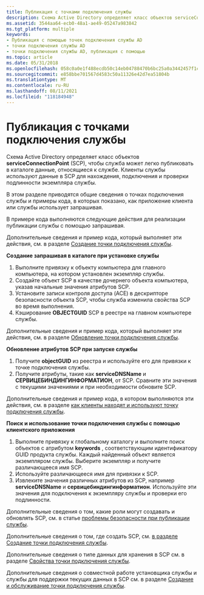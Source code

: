 ```yaml
---
title: Публикация с точками подключения службы
description: Схема Active Directory определяет класс объектов serviceConnectionPoint (SCP), чтобы служба может легко публиковать в каталоге данные, относящиеся к службе.
ms.assetid: 3544aa64-ecb0-48a1-ae49-05247a983842
ms.tgt_platform: multiple
keywords:
- Публикация с помощью точек подключения службы AD
- точки подключения службы AD
- точки подключения службы AD, публикация с помощью
ms.topic: article
ms.date: 05/31/2018
ms.openlocfilehash: 058c0a0e1f488ecdb50c14eb04788470b6bc25a0a3442457f1c57ced4b13efd1
ms.sourcegitcommit: e858bbe701567d4583c50a11326e42d7ea51804b
ms.translationtype: MT
ms.contentlocale: ru-RU
ms.lasthandoff: 08/11/2021
ms.locfileid: "118184948"
---
```

# <a name="publishing-with-service-connection-points"></a>Публикация с точками подключения службы

Схема Active Directory определяет класс объектов **serviceConnectionPoint** (SCP), чтобы служба может легко публиковать в каталоге данные, относящиеся к службе. Клиенты службы используют данные в SCP для нахождения, подключения и проверки подлинности экземпляра службы.

В этом разделе приводятся общие сведения о точках подключения службы и примеры кода, в которых показано, как приложение клиента или службы использует запрашивая.

В примере кода выполняются следующие действия для реализации публикации службы с помощью запрашивая.

Дополнительные сведения и пример кода, который выполняет эти действия, см. в разделе [Создание точки подключения службы](creating-a-service-connection-point.md).

**Создание запрашивая в каталоге при установке службы**

1.  Выполните привязку к объекту компьютера для главного компьютера, на котором установлен экземпляр службы.
2.  Создайте объект SCP в качестве дочернего объекта компьютера, указав начальные значения атрибутов SCP.
3.  Установите записи контроля доступа (ACE) в дескрипторе безопасности объекта SCP, чтобы служба изменила свойства SCP во время выполнения.
4.  Кэширование **OBJECTGUID** SCP в реестре на главном компьютере службы.

Дополнительные сведения и пример кода, который выполняет эти действия, см. в разделе [Обновление точки подключения службы](updating-a-service-connection-point.md).

**Обновление атрибутов SCP при запуске службы**

1.  Получите **objectGUID** из реестра и используйте его для привязки к точке подключения службы.
2.  Получите атрибуты, такие как **serviceDNSName** и **СЕРВИЦЕБИНДИНГИНФОРМАТИОН**, от SCP. Сравните эти значения с текущими значениями и при необходимости обновите SCP.

Дополнительные сведения и пример кода, в котором выполняются эти действия, см. в разделе [как клиенты находят и используют точку подключения службы](how-clients-find-and-use-a-service-connection-point.md).

**Поиск и использование точки подключения службы с помощью клиентского приложения**

1.  Выполните привязку к глобальному каталогу и выполните поиск объектов с атрибутом **keywords** , соответствующим идентификатору GUID продукта службы. Каждый найденный объект является экземпляром службы. Выберите экземпляр и получите различающееся имя SCP.
2.  Используйте различающееся имя для привязки к SCP.
3.  Извлеките значения различных атрибутов из SCP, например **serviceDNSName** и **сервицебиндингинформатион**. Используйте эти значения для подключения к экземпляру службы и проверки его подлинности.

Дополнительные сведения о том, какие роли могут создавать и обновлять SCP, см. в статье [проблемы безопасности при публикации службы](security-issues-for-service-publication.md).

Дополнительные сведения о том, где создать SCP, см. [в разделе Создание точки подключения службы](where-to-create-a-service-connection-point.md).

Дополнительные сведения о типе данных для хранения в SCP см. в разделе [Свойства точки подключения службы](service-connection-point-properties.md).

Дополнительные сведения о совместной работе установщика службы и службы для поддержки текущих данных в SCP см. в разделе [Создание и обслуживание точки подключения службы](creating-and-maintaining-a-service-connection-point.md).

 

 




